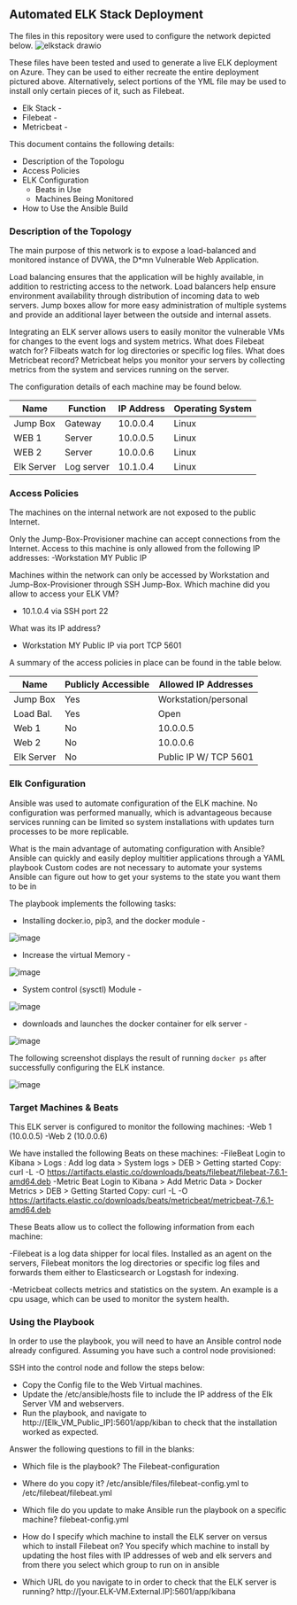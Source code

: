 ## Automated ELK Stack Deployment

The files in this repository were used to configure the network depicted below.
![elkstack drawio](https://user-images.githubusercontent.com/95665069/154867965-31d30efe-37bd-4c86-bdc8-ff5afb7aa2cf.png)


These files have been tested and used to generate a live ELK deployment on Azure. They can be used to either recreate the entire deployment pictured above. Alternatively, select portions of the YML file may be used to install only certain pieces of it, such as Filebeat.

- Elk Stack -
- Filebeat - 
- Metricbeat -

This document contains the following details:
- Description of the Topologu
- Access Policies
- ELK Configuration
  - Beats in Use
  - Machines Being Monitored
- How to Use the Ansible Build


### Description of the Topology

The main purpose of this network is to expose a load-balanced and monitored instance of DVWA, the D*mn Vulnerable Web Application.

Load balancing ensures that the application will be highly available, in addition to restricting access to the network.
Load balancers help ensure environment availability through distribution of incoming data to web servers. Jump boxes allow for more easy 
administration of multiple systems and provide an additional layer between the outside and internal assets.

Integrating an ELK server allows users to easily monitor the vulnerable VMs for changes to the event logs and system metrics.
What does Filebeat watch for?
Filbeats watch for log directories or specific log files.
What does Metricbeat record?
Metricbeat helps you monitor your servers by collecting metrics from the system and services running on the server.




The configuration details of each machine may be found below.


| Name     | Function | IP Address | Operating System |
|----------|----------|------------|------------------|
| Jump Box | Gateway  | 10.0.0.4   | Linux            |
| WEB 1    |  Server  | 10.0.0.5   | Linux            |
| WEB 2    |  Server  | 10.0.0.6   | Linux            |
|Elk Server|Log server| 10.1.0.4   | Linux            |

### Access Policies

The machines on the internal network are not exposed to the public Internet. 

Only the Jump-Box-Provisioner machine can accept connections from the Internet. Access to this machine is only allowed from the following IP addresses:
-Workstation MY Public IP

Machines within the network can only be accessed by Workstation and Jump-Box-Provisioner through SSH Jump-Box.
Which machine did you allow to access your ELK VM?
- 10.1.0.4 via SSH port 22

What was its IP address?
- Workstation MY Public IP via port TCP 5601

A summary of the access policies in place can be found in the table below.

| Name     | Publicly Accessible | Allowed IP Addresses |
|----------|---------------------|----------------------|
| Jump Box | Yes                 | Workstation/personal |
| Load Bal.| Yes                 | Open                 |
| Web 1    | No                  | 10.0.0.5             |
| Web 2    | No                  | 10.0.0.6             |
|Elk Server| No                  |Public IP W/ TCP 5601 |

### Elk Configuration

Ansible was used to automate configuration of the ELK machine. No configuration was performed manually, which is advantageous because services running can be limited so system installations with updates turn processes to be more replicable.
 
 What is the main advantage of automating configuration with Ansible?
 Ansible can quickly and easily deploy multitier applications through a YAML playbook
 Custom codes are not necessary to automate your systems
 Ansible can figure out how to get your systems to the state you want them to be in

The playbook implements the following tasks:
- Installing docker.io, pip3, and the docker module -

![image](https://user-images.githubusercontent.com/95665069/154869831-f80ecfc4-adf9-4280-a215-1f2fbc401fa7.png)

- Increase the virtual Memory -

![image](https://user-images.githubusercontent.com/95665069/154869964-0f2c8c9f-971d-4ebc-9e02-7f8e4ebca978.png)

- System control (sysctl) Module -

![image](https://user-images.githubusercontent.com/95665069/154870010-15115fa3-17e9-4cb1-aebd-06c055c1363a.png)

- downloads and launches the docker container for elk server -

![image](https://user-images.githubusercontent.com/95665069/154870092-fde7e899-dfd3-4635-8ab0-e463e8b3e910.png)

The following screenshot displays the result of running `docker ps` after successfully configuring the ELK instance.

![image](https://user-images.githubusercontent.com/95665069/154870123-24757e76-2329-4cf8-ad64-123b5cca0ff9.png)

### Target Machines & Beats
This ELK server is configured to monitor the following machines:
-Web 1 (10.0.0.5)
-Web 2 (10.0.0.6)

We have installed the following Beats on these machines:
-FileBeat
Login to Kibana > Logs : Add log data > System logs > DEB > Getting started
Copy: curl -L -O https://artifacts.elastic.co/downloads/beats/filebeat/filebeat-7.6.1-amd64.deb
-Metric Beat
Login to Kibana > Add Metric Data > Docker Metrics > DEB > Getting Started
Copy: curl -L -O https://artifacts.elastic.co/downloads/beats/metricbeat/metricbeat-7.6.1-amd64.deb

These Beats allow us to collect the following information from each machine:

-Filebeat is a log data shipper for local files. Installed as an agent on the servers, Filebeat monitors the log directories or specific log files and forwards them either to Elasticsearch or Logstash for indexing. 

-Metricbeat collects metrics and statistics on the system. An example is a cpu usage, which can be used to monitor the system health.

### Using the Playbook
In order to use the playbook, you will need to have an Ansible control node already configured. Assuming you have such a control node provisioned: 

SSH into the control node and follow the steps below:
- Copy the Config file to the Web Virtual machines.
- Update the /etc/ansible/hosts file to include the IP address of the Elk Server VM and webservers.
- Run the playbook, and navigate to http://[Elk_VM_Public_IP]:5601/app/kiban to check that the installation worked as expected.

Answer the following questions to fill in the blanks:

- Which file is the playbook?
The Filebeat-configuration

- Where do you copy it?
/etc/ansible/files/filebeat-config.yml to /etc/filebeat/filebeat.yml

- Which file do you update to make Ansible run the playbook on a specific machine?
 filebeat-config.yml

- How do I specify which machine to install the ELK server on versus which to install Filebeat on? 
You specify which machine to install by updating the host files with IP addresses of web and elk servers and from there you select which group to run on in ansible 

- Which URL do you navigate to in order to check that the ELK server is running?
http://[your.ELK-VM.External.IP]:5601/app/kibana 


